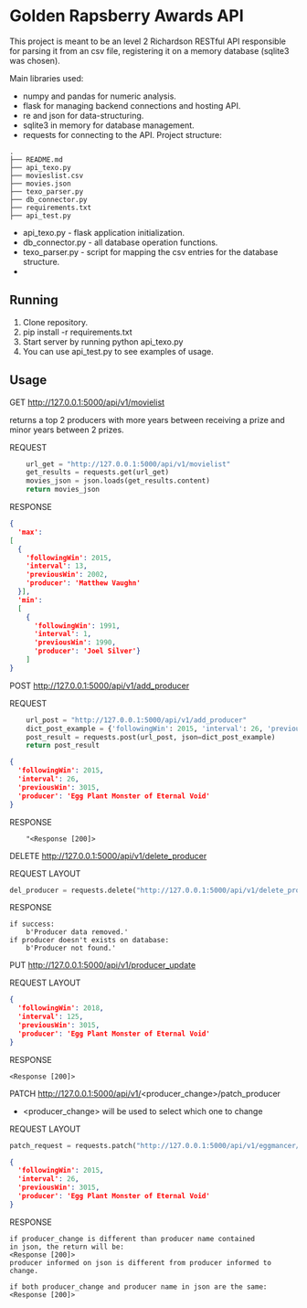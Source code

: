 # Golden Rapsberry Awards API

This project is meant to be an level 2 Richardson RESTful API
responsible for parsing it from an csv file, registering it on
a memory database (sqlite3 was chosen).

Main libraries used:
* numpy and pandas for numeric analysis.
* flask for managing backend connections and hosting API.
* re and json for data-structuring.
* sqlite3 in memory for database management.
* requests for connecting to the API.
Project structure:
```
.
├── README.md
├── api_texo.py
├── movieslist.csv
├── movies.json
├── texo_parser.py
├── db_connector.py
├── requirements.txt
├── api_test.py
```

* api_texo.py - flask application initialization.
* db_connector.py - all database operation functions.
* texo_parser.py - script for mapping the csv entries for the database structure.
* 
## Running 

1. Clone repository.
2. pip install -r requirements.txt
3. Start server by running python api_texo.py
4. You can use api_test.py to see examples of usage.

## Usage
GET http://127.0.0.1:5000/api/v1/movielist

returns a top 2 producers with more years between receiving a prize
and minor years between 2 prizes.

REQUEST
```python
    url_get = "http://127.0.0.1:5000/api/v1/movielist"
    get_results = requests.get(url_get)
    movies_json = json.loads(get_results.content)
    return movies_json
```
RESPONSE
```json
{
  'max': 
[
  {
    'followingWin': 2015, 
    'interval': 13, 
    'previousWin': 2002, 
    'producer': 'Matthew Vaughn'
  }], 
  'min':
  [
    {
      'followingWin': 1991, 
      'interval': 1, 
      'previousWin': 1990, 
      'producer': 'Joel Silver'} 
    ]
}
```
POST http://127.0.0.1:5000/api/v1/add_producer

REQUEST
```python
    url_post = "http://127.0.0.1:5000/api/v1/add_producer"
    dict_post_example = {'followingWin': 2015, 'interval': 26, 'previousWin': 3015, 'producer': 'Egg Plant Monster of Eternal Void'}
    post_result = requests.post(url_post, json=dict_post_example)
    return post_result
```

```json
{
  'followingWin': 2015, 
  'interval': 26, 
  'previousWin': 3015, 
  'producer': 'Egg Plant Monster of Eternal Void'
}
```
RESPONSE
```text
    "<Response [200]>
```
DELETE http://127.0.0.1:5000/api/v1/delete_producer



REQUEST LAYOUT
```python
del_producer = requests.delete("http://127.0.0.1:5000/api/v1/delete_producer", data=producer)

```

RESPONSE
```text
if success:
    b'Producer data removed.'
if producer doesn't exists on database:
    b'Producer not found.'
```



PUT http://127.0.0.1:5000/api/v1/producer_update

REQUEST LAYOUT

```json
{
  'followingWin': 2018, 
  'interval': 125, 
  'previousWin': 3015, 
  'producer': 'Egg Plant Monster of Eternal Void'
}
```

RESPONSE

```text
<Response [200]>
```

PATCH http://127.0.0.1:5000/api/v1/<producer_change>/patch_producer
* <producer_change> will be used to select which one to change

REQUEST LAYOUT

```python
patch_request = requests.patch("http://127.0.0.1:5000/api/v1/eggmancer/patch_producer", json=json_patch)
```

```json
{
  'followingWin': 2015, 
  'interval': 26, 
  'previousWin': 3015,
  'producer': 'Egg Plant Monster of Eternal Void'
}

``` 


RESPONSE


```
if producer_change is different than producer name contained 
in json, the return will be:
<Response [200]>
producer informed on json is different from producer informed to change.

if both producer_change and producer name in json are the same:
<Response [200]>




``` 





